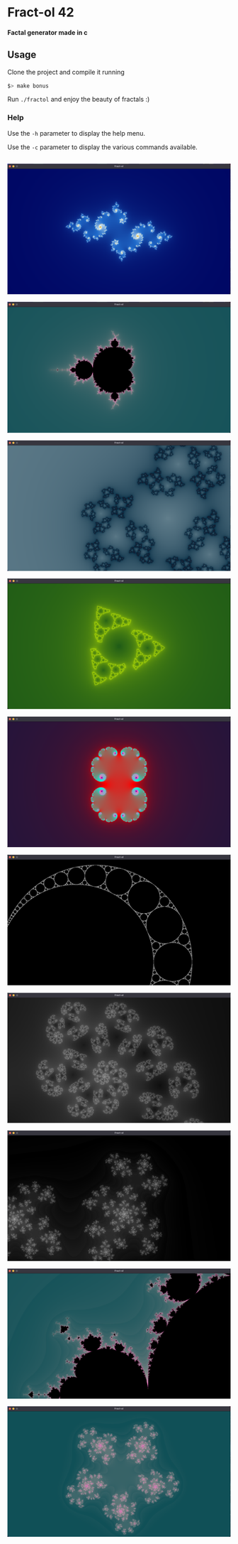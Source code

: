 # Fract-ol 42

#### Factal generator made in c

## Usage

Clone the project and compile it running

```sh
$> make bonus
```

Run `./fractol` and enjoy the beauty of fractals :)

### Help

Use the `-h` parameter to display the help menu.

Use the `-c` parameter to display the various commands available.

## 

![alt text](https://github.com/Maxenceee/fract-ol-42/blob/main/images/img4.png "Julia Z^2")

![alt text](https://github.com/Maxenceee/fract-ol-42/blob/main/images/img2.png "Mandelbrot Z^2")

![alt text](https://github.com/Maxenceee/fract-ol-42/blob/main/images/img6.png "Mandelbrot Variant Z^2")

![alt text](https://github.com/Maxenceee/fract-ol-42/blob/main/images/img7.png "Mandelbrot Variant Z^2")

![alt text](https://github.com/Maxenceee/fract-ol-42/blob/main/images/img8.png "Julia Z^2")

![alt text](https://github.com/Maxenceee/fract-ol-42/blob/main/images/img9.png "Apollonian Gasket")

![alt text](https://github.com/Maxenceee/fract-ol-42/blob/main/images/img10.png "Mandelbrot Variant Z^3")

![alt text](https://github.com/Maxenceee/fract-ol-42/blob/main/images/img11.png "Julia Z^3")

![alt text](https://github.com/Maxenceee/fract-ol-42/blob/main/images/img12.png "Mandelbrot Z^3")

![alt text](https://github.com/Maxenceee/fract-ol-42/blob/main/images/img5.png "Mandelbrot Variant Z^4")

<!-- You can also generate a specific fractal among the following, the Julia set, the Mandelbrot set, the Burningship set or the Apollonian gasket fractal. -->

